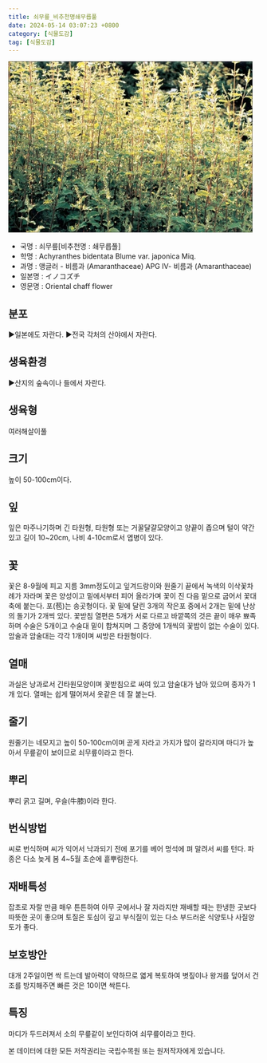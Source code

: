 ```yaml
---
title: 쇠무릎_비추천명쇄무릅풀
date: 2024-05-14 03:07:23 +0800
category: [식물도감]
tag: [식물도감]
---
```




![쇠무릎[비추천명 : 쇄무릅풀]](/assets/img/fileUpload/plants/basic/Amaranthaceae/Achyranthes/13245/1_th2.JPG)
- 국명 : 쇠무릎[비추천명 : 쇄무릅풀]
- 학명 : Achyranthes bidentata Blume var. japonica Miq.
- 과명 : 앵글러 - 비름과 (Amaranthaceae) APG Ⅳ- 비름과 (Amaranthaceae)
- 일본명 : イノコズチ
- 영문명 : Oriental chaff flower


## 분포
▶일본에도 자란다.
▶전국 각처의 산야에서 자란다.
## 생육환경
▶산지의 숲속이나 들에서 자란다.
## 생육형
여러해살이풀 
## 크기
높이 50-100cm이다.
## 잎
잎은 마주나기하며 긴 타원형, 타원형 또는 거꿀달걀모양이고 양끝이 좁으며 털이 약간 있고 길이 10~20cm, 나비 4-10cm로서 엽병이 있다.
## 꽃
꽃은 8-9월에 피고 지름 3mm정도이고 잎겨드랑이와 원줄기 끝에서 녹색의 이삭꽃차례가 자라며 꽃은 양성이고 밑에서부터 피어 올라가며 꽃이 진 다음 밑으로 굽어서 꽃대축에 붙는다. 포(苞)는 송곳형이다. 꽃 밑에 달린 3개의 작은포 중에서 2개는 밑에 난상의 돌기가 2개씩 있다. 꽃받침 열편은 5개가 서로 다르고 바깥쪽의 것은 끝이 매우 뾰족하며 수술은 5개이고 수술대 밑이 합쳐지며 그 중앙에 1개씩의 꽃밥이 없는 수술이 있다. 암술과 암술대는 각각 1개이며 씨방은 타원형이다.
## 열매
과실은 낭과로서 긴타원모양이며 꽃받침으로 싸여 있고 암술대가 남아 있으며 종자가 1개 있다. 열매는 쉽게 떨어져서 옷같은 데 잘 붙는다.
## 줄기
원줄기는 네모지고 높이 50-100cm이며 곧게 자라고 가지가 많이 갈라지며 마디가 높아서 무릎같이 보이므로 쇠무릎이라고 한다.
## 뿌리
뿌리 굵고 길며, 우슬(牛膝)이라 한다.
## 번식방법
씨로 번식하며 씨가 익어서 낙과되기 전에 포기를 베어 멍석에 펴 말려서 씨를 턴다. 파종은 다소 늦게 봄 4~5월 초순에 흩뿌림한다.
## 재배특성
잡초로 자랄 만큼 매우 튼튼하여 아무 곳에서나 잘 자라지만 재배할 때는 한냉한 곳보다 따뜻한 곳이 좋으며 토질은 토심이 깊고 부식질이 있는 다소 부드러운 식양토나 사질양토가 좋다.
## 보호방안
대개 2주일이면 싹 트는데 발아력이 약하므로 엷게 복토하여 볏짚이나 왕겨를 덮어서 건조를 방지해주면 빠른 것은 10이면 싹튼다.
## 특징
마디가 두드러져서 소의 무릎같이 보인다하여 쇠무릎이라고 한다.






본 데이터에 대한 모든 저작권리는 국립수목원 또는 원저작자에게 있습니다.
